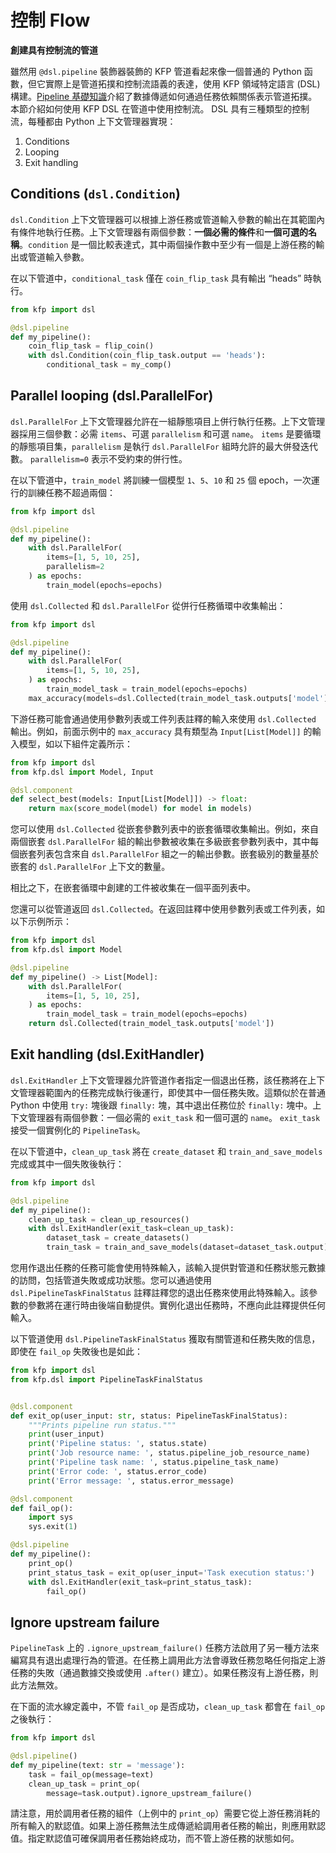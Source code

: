 # 控制 Flow

**創建具有控制流的管道**

雖然用 `@dsl.pipeline` 裝飾器裝飾的 KFP 管道看起來像一個普通的 Python 函數，但它實際上是管道拓撲和控制流語義的表達，使用 KFP 領域特定語言 (DSL) 構建。[Pipeline 基礎知識](./pipeline-basics.md)介紹了數據傳遞如何通過任務依賴關係表示管道拓撲。本節介紹如何使用 KFP DSL 在管道中使用控制流。 DSL 具有三種類型的控制流，每種都由 Python 上下文管理器實現：

1. Conditions
2. Looping
3. Exit handling

## Conditions (`dsl.Condition`)

`dsl.Condition` 上下文管理器可以根據上游任務或管道輸入參數的輸出在其範圍內有條件地執行任務。上下文管理器有兩個參數：**一個必需的條件**和**一個可選的名稱**。`condition` 是一個比較表達式，其中兩個操作數中至少有一個是上游任務的輸出或管道輸入參數。

在以下管道中，`conditional_task` 僅在 `coin_flip_task` 具有輸出 “heads” 時執行。

```python
from kfp import dsl

@dsl.pipeline
def my_pipeline():
    coin_flip_task = flip_coin()
    with dsl.Condition(coin_flip_task.output == 'heads'):
        conditional_task = my_comp()
```

## Parallel looping (dsl.ParallelFor)

`dsl.ParallelFor` 上下文管理器允許在一組靜態項目上併行執行任務。上下文管理器採用三個參數：必需 `items`、可選 `parallelism` 和可選 `name`。 `items` 是要循環的靜態項目集，`parallelism` 是執行 `dsl.ParallelFor` 組時允許的最大併發迭代數。 `parallelism=0` 表示不受約束的併行性。

在以下管道中，`train_model` 將訓練一個模型 `1`、`5`、`10` 和 `25` 個 epoch，一次運行的訓練任務不超過兩個：

```python
from kfp import dsl

@dsl.pipeline
def my_pipeline():
    with dsl.ParallelFor(
        items=[1, 5, 10, 25],
        parallelism=2
    ) as epochs:
        train_model(epochs=epochs)
```

使用 `dsl.Collected` 和 `dsl.ParallelFor` 從併行任務循環中收集輸出：

```python
from kfp import dsl

@dsl.pipeline
def my_pipeline():
    with dsl.ParallelFor(
        items=[1, 5, 10, 25],
    ) as epochs:
        train_model_task = train_model(epochs=epochs)
    max_accuracy(models=dsl.Collected(train_model_task.outputs['model']))
```

下游任務可能會通過使用參數列表或工件列表註釋的輸入來使用 `dsl.Collected` 輸出。例如，前面示例中的 `max_accuracy` 具有類型為 `Input[List[Model]]` 的輸入模型，如以下組件定義所示：

```python
from kfp import dsl
from kfp.dsl import Model, Input

@dsl.component
def select_best(models: Input[List[Model]]) -> float:
    return max(score_model(model) for model in models)
```

您可以使用 `dsl.Collected` 從嵌套參數列表中的嵌套循環收集輸出。例如，來自兩個嵌套 `dsl.ParallelFor` 組的輸出參數被收集在多級嵌套參數列表中，其中每個嵌套列表包含來自 `dsl.ParallelFor` 組之一的輸出參數。嵌套級別的數量基於嵌套的 `dsl.ParallelFor` 上下文的數量。

相比之下，在嵌套循環中創建的工件被收集在一個平面列表中。

您還可以從管道返回 `dsl.Collected`。在返回註釋中使用參數列表或工件列表，如以下示例所示：

```python
from kfp import dsl
from kfp.dsl import Model

@dsl.pipeline
def my_pipeline() -> List[Model]:
    with dsl.ParallelFor(
        items=[1, 5, 10, 25],
    ) as epochs:
        train_model_task = train_model(epochs=epochs)
    return dsl.Collected(train_model_task.outputs['model'])
```

## Exit handling (dsl.ExitHandler)

`dsl.ExitHandler` 上下文管理器允許管道作者指定一個退出任務，該任務將在上下文管理器範圍內的任務完成執行後運行，即使其中一個任務失敗。這類似於在普通 Python 中使用 `try:` 塊後跟 `finally:` 塊，其中退出任務位於 `finally:` 塊中。上下文管理器有兩個參數：一個必需的 `exit_task` 和一個可選的 `name`。 `exit_task` 接受一個實例化的 `PipelineTask`。

在以下管道中，`clean_up_task` 將在 `create_dataset` 和 `train_and_save_models` 完成或其中一個失敗後執行：

```python
from kfp import dsl

@dsl.pipeline
def my_pipeline():
    clean_up_task = clean_up_resources()
    with dsl.ExitHandler(exit_task=clean_up_task):
        dataset_task = create_datasets()
        train_task = train_and_save_models(dataset=dataset_task.output)
```

您用作退出任務的任務可能會使用特殊輸入，該輸入提供對管道和任務狀態元數據的訪問，包括管道失敗或成功狀態。您可以通過使用 `dsl.PipelineTaskFinalStatus` 註釋註釋您的退出任務來使用此特殊輸入。該參數的參數將在運行時由後端自動提供。實例化退出任務時，不應向此註釋提供任何輸入。

以下管道使用 `dsl.PipelineTaskFinalStatus` 獲取有關管道和任務失敗的信息，即使在 `fail_op` 失敗後也是如此：

```python
from kfp import dsl
from kfp.dsl import PipelineTaskFinalStatus


@dsl.component
def exit_op(user_input: str, status: PipelineTaskFinalStatus):
    """Prints pipeline run status."""
    print(user_input)
    print('Pipeline status: ', status.state)
    print('Job resource name: ', status.pipeline_job_resource_name)
    print('Pipeline task name: ', status.pipeline_task_name)
    print('Error code: ', status.error_code)
    print('Error message: ', status.error_message)

@dsl.component
def fail_op():
    import sys
    sys.exit(1)

@dsl.pipeline
def my_pipeline():
    print_op()
    print_status_task = exit_op(user_input='Task execution status:')
    with dsl.ExitHandler(exit_task=print_status_task):
        fail_op()
```

## Ignore upstream failure

`PipelineTask` 上的 `.ignore_upstream_failure()` 任務方法啟用了另一種方法來編寫具有退出處理行為的管道。在任務上調用此方法會導致任務忽略任何指定上游任務的失敗（通過數據交換或使用 `.after()` 建立）。如果任務沒有上游任務，則此方法無效。

在下面的流水線定義中，不管 `fail_op` 是否成功，`clean_up_task` 都會在 `fail_op` 之後執行：

```python
from kfp import dsl

@dsl.pipeline()
def my_pipeline(text: str = 'message'):
    task = fail_op(message=text)
    clean_up_task = print_op(
        message=task.output).ignore_upstream_failure()
```

請注意，用於調用者任務的組件（上例中的 `print_op`）需要它從上游任務消耗的所有輸入的默認值。如果上游任務無法生成傳遞給調用者任務的輸出，則應用默認值。指定默認值可確保調用者任務始終成功，而不管上游任務的狀態如何。